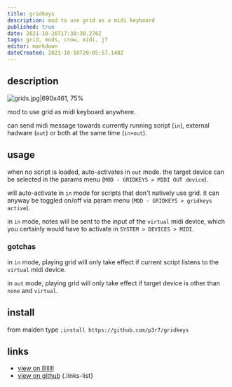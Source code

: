 ```yaml
---
title: gridkeys
description: mod to use grid as a midi keyboard
published: true
date: 2021-10-26T17:30:38.276Z
tags: grid, mods, crow, midi, jf
editor: markdown
dateCreated: 2021-10-10T20:05:57.148Z
---
```


## description

![grids.jpg|690x461, 75%](/community/eigen/grids.jpg)

mod to use grid as midi keyboard anywhere.

can send midi message towards currently running script (`in`), external hadware (`out`) or both at the same time (`in+out`).


## usage

when no script is loaded, auto-activates in `out` mode. the target device can be selected in the params menu (`MOD - GRIDKEYS > MIDI OUT device`).

will auto-activate in `in` mode for scripts that don't natively use grid. it can anyway be toggled on/off via param menu (`MOD - GRIDKEYS > gridkeys active`).

in `in` mode, notes will be sent to the input of the `virtual` midi device, which you certainly would have to activate in `SYSTEM > DEVICES > MIDI`.


### gotchas

in `in` mode, playing grid will only take effect if current script listens to the `virtual` midi device.

in `out` mode, playing grid will only take effect if target device is other than `none` and `virtual`.


## install

from maiden type
`;install https://github.com/p3r7/gridkeys`


## links

- [view on llllllll](https://llllllll.co/t/gridkeys-mod/49431/2)
- [view on github](https://github.com/p3r7/gridkeys)
{.links-list}